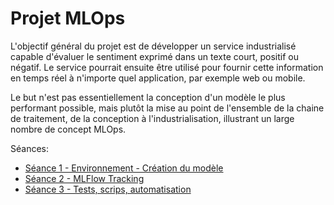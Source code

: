 # Projet MLOps

L'objectif général du projet est de développer un service industrialisé capable d'évaluer le sentiment exprimé dans un texte court, positif ou négatif. Le service pourrait ensuite être utilisé pour fournir cette information en temps réel à n'importe quel application, par exemple web ou mobile.

Le but n'est pas essentiellement la conception d'un modèle le plus performant possible, mais plutôt la mise au point de l'ensemble de la chaine de traitement, de la conception à l'industrialisation, illustrant un large nombre de concept MLOps.

Séances:

* [Séance 1 - Environnement - Création du modèle](./mlops1.md)
* [Séance 2 - MLFlow Tracking](./mlops2.md)
* [Séance 3 - Tests, scrips, automatisation](./mlops3.md)


